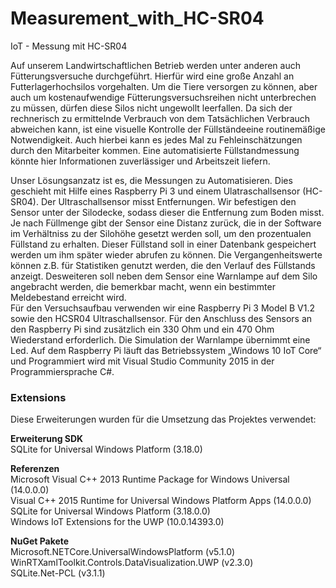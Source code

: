 # Measurement_with_HC-SR04
IoT - Messung mit HC-SR04 

Auf unserem Landwirtschaftlichen Betrieb werden unter anderen auch Fütterungsversuche durchgeführt. Hierfür wird eine große Anzahl an Futterlagerhochsilos vorgehalten. Um die Tiere versorgen zu können, aber auch um kostenaufwendige Fütterungsversuchsreihen nicht
unterbrechen zu müssen, dürfen diese Silos nicht ungewollt leerfallen. Da sich der rechnerisch zu ermittelnde Verbrauch von dem Tatsächlichen Verbrauch abweichen kann, ist eine visuelle Kontrolle der Füllständeeine routinemäßige Notwendigkeit. Auch hierbei kann es jedes Mal zu Fehleinschätzungen durch den Mitarbeiter kommen. Eine automatisierte Füllstandmessung könnte hier Informationen zuverlässiger und Arbeitszeit liefern. 

Unser Lösungsanzatz ist es, die Messungen zu Automatisieren. Dies geschieht mit Hilfe eines Raspberry Pi 3 
und einem Ulatraschallsensor (HC-SR04). Der Ultraschallsensor misst Entfernungen. Wir befestigen den Sensor 
unter der Silodecke, sodass dieser die Entfernung zum Boden misst. Je nach Füllmenge gibt der Sensor eine 
Distanz zurück, die in der Software im Verhältniss zu der Silohöhe gesetzt werden soll, um den prozentualen Füllstand zu erhalten. Dieser Füllstand soll in einer Datenbank gespeichert werden um ihm später wieder abrufen zu können. Die Vergangenheitswerte können z.B. für Statistiken genutzt werden, die den Verlauf des Füllstands anzeigt. Desweiteren soll neben dem Sensor eine Warnlampe auf dem Silo angebracht werden, die bemerkbar macht, wenn ein bestimmter Meldebestand erreicht wird.  
Für den Versuchsaufbau verwenden wir eine Raspberry Pi 3 Model B V1.2 sowie den HCSR04 Ultraschallsensor. Für den Anschluss des Sensors an den Raspberry Pi sind zusätzlich ein 330 Ohm und ein 470 Ohm Wiederstand erforderlich. Die Simulation der Warnlampe übernimmt eine Led. Auf dem Raspberry Pi läuft das Betriebssystem „Windows 10 IoT Core“ und Programmiert wird mit Visual Studio Community 2015 in der Programmiersprache C#.

### Extensions
Diese Erweiterungen wurden für die Umsetzung das Projektes verwendet: 

**Erweiterung SDK**<br>
SQLite for Universal Windows Platform (3.18.0) <br>

**Referenzen**<br>
Microsoft Visual C++ 2013 Runtime Package for Windows Universal (14.0.0.0) <br>
Visual C++ 2015 Runtime for Universal Windows Platform Apps (14.0.0.0) <br>
SQLite for Universal Windows Platform (3.18.0.0) <br>
Windows IoT Extensions for the UWP (10.0.14393.0) <br>

**NuGet Pakete**<br>
Microsoft.NETCore.UniversalWindowsPlatform (v5.1.0) <br>
WinRTXamlToolkit.Controls.DataVisualization.UWP (v2.3.0) <br>
SQLite.Net-PCL (v3.1.1)<br>




 
